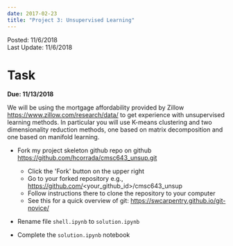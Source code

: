 ```yaml
---
date: 2017-02-23
title: "Project 3: Unsupervised Learning"
---
```


Posted: 11/6/2018  
Last Update: 11/6/2018

# Task

**Due: 11/13/2018**

We will be using the mortgage affordability provided by Zillow https://www.zillow.com/research/data/ to get experience
with unsupervised learning methods. In particular you will use K-means clustering and two dimensionality reduction methods,
one based on matrix decomposition and one based on manifold learning.

- Fork my project skeleton github repo on github https://github.com/hcorrada/cmsc643_unsup.git

  - Click the 'Fork' button on the upper right
  - Go to your forked repository e.g., https://github.com/<your_github_id>/cmsc643_unsup
  - Follow instructions there to clone the repository to your computer
  - See this for a quick overview of git: https://swcarpentry.github.io/git-novice/
  
- Rename file `shell.ipynb` to `solution.ipynb`
- Complete the `solution.ipynb` notebook

